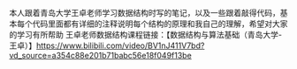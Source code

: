 本人跟着青岛大学王卓老师学习数据结构时写的笔记，以及一些跟着敲得代码，基本每个代码里面都有详细的注释说明每个结构的原理和我自己的理解，希望对大家的学习有所帮助
王卓老师数据结构课程链接：【数据结构与算法基础（青岛大学-王卓）】https://www.bilibili.com/video/BV1nJ411V7bd?vd_source=a354c88e201b71babc56e18f049f13be
